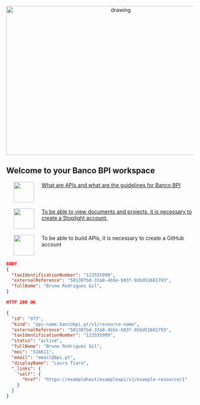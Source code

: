 <p align="center">
  <img src="https://raw.github.com/bancobpi/general-documentation/master/static/quickstart_api.gif" alt="drawing" height="400" width="600" focus="false"/>
</p>

## Welcome to your Banco BPI workspace
<table>
<a href="https://bancobpi.stoplight.io/docs/general-documentation/ZG9jOjQ2MTY0ODI1-whitepaper"><img src="https://raw.github.com/bancobpi/general-documentation/master/static/quickstart_icone_api.gif" align="left" height="55" width="55" focus="false" hspace="20">
What are APIs and what are the guidelines for Banco BPI</a>
</table>

<table>
<a href="https://bancobpi.stoplight.io/docs/general-documentation/ZG9jOjQ2MTY0ODI2-stoplight-account"><img src="https://raw.github.com/bancobpi/general-documentation/master/static/quickstart_icone_stoplight.png" align="left" height="55" width="55" focus="false" hspace="20">
To be able to view documents and projects, it is necessary to create a Stoplight account.</a>
</table>

<table>
<a href="https://stoplight.io/api/v1/projects/cHJqOjEyMTg4Ng/images/l1WjBpb1lGA"><img src="https://raw.github.com/bancobpi/general-documentation/master/static/quickstart_icone_github.gif" align="left" height="55" width="55" focus="false" hspace="20"></a>
To be able to build APIs, it is necessary to create a GitHub account</a>
</table>



````json
BODY
{
  "taxIdentificationNumber": "123555999",
  "externalReference": "50138fbd-33a8-4b5e-b93f-91bd51681793",
  "fullName": "Bruno Rodrigues Gil",
}
````



```json
HTTP 200 OK

{
  "id": "973",
  "kind": "api-name.bancobpi.pt/v1/resource-name",
  "externalReference": "50138fbd-33a8-4b5e-b93f-91bd51681793",
  "taxIdentificationNumber": "123555999",
  "status": "active",
  "fullName": "Bruno Rodrigues Gil",
  "mec": "516611",
  "email": "email@bpi.pt",
  "displayName": "Laura Tiara",
  "_links": {
    "self": {
      "href": "https://examplehost/exampleapi/v1/example-resource/1"
    }
  }
}
```
